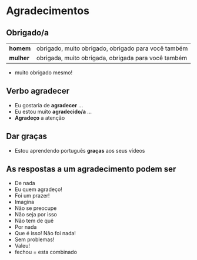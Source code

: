# Agradecimentos

## Obrigado/a

|            |                                                     |
| --         | --                                                  |
| **homem**  | obrigado, muito obrigado, obrigado para você também |
| **mulher** | obrigada, muito obrigada, obrigada para você também |

* muito obrigado mesmo!

## Verbo agradecer

* Eu gostaria de **agradecer** ...
* Eu estou muito **agradecido/a** ...
* **Agradeço** a atenção

## Dar graças

* Estou aprendendo português **graças** aos seus vídeos

## As respostas a um agradecimento podem ser

* De nada
* Eu quem agradeço!
* Foi um prazer!
* Imagina
* Não se preocupe
* Não seja por isso
* Não tem de quê
* Por nada
* Que é isso! Não foi nada!
* Sem problemas!
* Valeu!
* fechou = esta combinado
